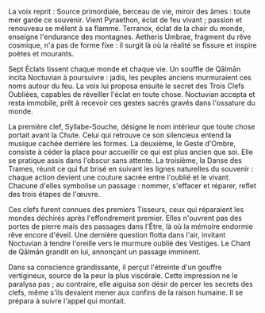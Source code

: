 La voix reprit : Source primordiale, berceau de vie, miroir des âmes : toute mer garde ce souvenir. Vient Pyraethon, éclat de feu vivant ; passion et renouveau se mêlent à sa flamme. Terranox, éclat de la chair du monde, enseigne l'endurance des montagnes. Aetheris Umbrae, fragment du rêve cosmique, n'a pas de forme fixe : il surgit là où la réalité se fissure et inspire poètes et mourants.

Sept Éclats tissent chaque monde et chaque vie. Un souffle de Qālmān incita Noctuvian à poursuivre : jadis, les peuples anciens murmuraient ces noms autour du feu. La voix lui proposa ensuite le secret des Trois Clefs Oubliées, capables de réveiller l'éclat en toute chose. Noctuvian accepta et resta immobile, prêt à recevoir ces gestes sacrés gravés dans l'ossature du monde.

La première clef, Syllabe-Souche, désigne le nom intérieur que toute chose portait avant la Chute. Celui qui retrouve ce son silencieux entend la musique cachée derrière les formes. La deuxième, le Geste d'Ombre, consiste à céder la place pour accueillir ce qui est plus ancien que soi. Elle se pratique assis dans l'obscur sans attente. La troisième, la Danse des Trames, réunit ce qui fut brisé en suivant les lignes naturelles du souvenir : chaque action devient une couture sacrée entre l'oublié et le vivant.
Chacune d'elles symbolise un passage : nommer, s'effacer et réparer, reflet des trois étapes de l'œuvre.

Ces clefs furent connues des premiers Tisseurs, ceux qui réparaient les mondes déchirés après l'effondrement premier. Elles n'ouvrent pas des portes de pierre mais des passages dans l'Être, là où la mémoire endormie rêve encore d'éveil. Une dernière question flotta dans l'air, invitant Noctuvian à tendre l'oreille vers le murmure oublié des Vestiges.
Le Chant de Qālmān grandit en lui, annonçant un passage imminent.

Dans sa conscience grandissante, il perçut l'étreinte d'un gouffre vertigineux,
source de la peur la plus viscérale. Cette impression ne le paralysa pas ; au
contraire, elle aiguisa son désir de percer les secrets des clefs, même s'ils
devaient mener aux confins de la raison humaine.
Il se prépara à suivre l'appel qui montait.
